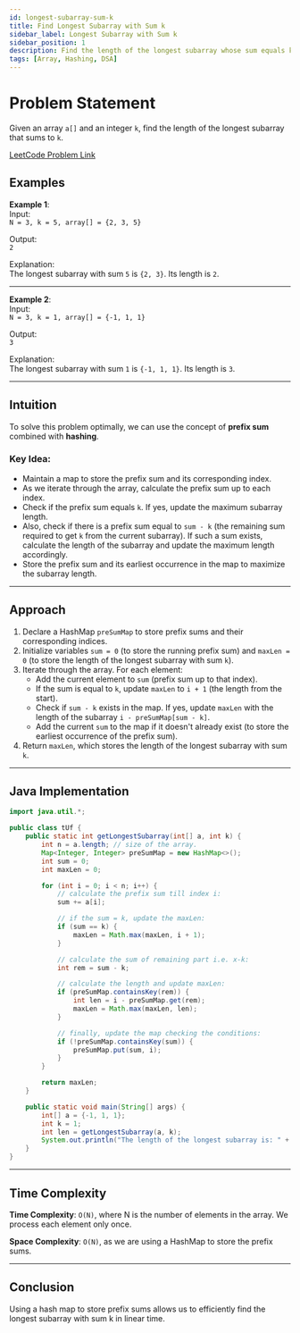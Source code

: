 ```yaml
---
id: longest-subarray-sum-k
title: Find Longest Subarray with Sum k
sidebar_label: Longest Subarray with Sum k
sidebar_position: 1
description: Find the length of the longest subarray whose sum equals k.
tags: [Array, Hashing, DSA]
---
```


# Problem Statement
Given an array `a[]` and an integer `k`, find the length of the longest subarray that sums to `k`.

[LeetCode Problem Link](https://leetcode.com/problems/subarray-sum-equals-k/)

## Examples

**Example 1**:  
Input:  
`N = 3, k = 5, array[] = {2, 3, 5}`

Output:  
`2`

Explanation:  
The longest subarray with sum `5` is `{2, 3}`. Its length is `2`.

---

**Example 2**:  
Input:  
`N = 3, k = 1, array[] = {-1, 1, 1}`

Output:  
`3`

Explanation:  
The longest subarray with sum `1` is `{-1, 1, 1}`. Its length is `3`.

---

## Intuition
To solve this problem optimally, we can use the concept of **prefix sum** combined with **hashing**.

### Key Idea:
- Maintain a map to store the prefix sum and its corresponding index.
- As we iterate through the array, calculate the prefix sum up to each index.
- Check if the prefix sum equals `k`. If yes, update the maximum subarray length.
- Also, check if there is a prefix sum equal to `sum - k` (the remaining sum required to get `k` from the current subarray). If such a sum exists, calculate the length of the subarray and update the maximum length accordingly.
- Store the prefix sum and its earliest occurrence in the map to maximize the subarray length.

---

## Approach
1. Declare a HashMap `preSumMap` to store prefix sums and their corresponding indices.
2. Initialize variables `sum = 0` (to store the running prefix sum) and `maxLen = 0` (to store the length of the longest subarray with sum `k`).
3. Iterate through the array. For each element:
    - Add the current element to `sum` (prefix sum up to that index).
    - If the sum is equal to `k`, update `maxLen` to `i + 1` (the length from the start).
    - Check if `sum - k` exists in the map. If yes, update `maxLen` with the length of the subarray `i - preSumMap[sum - k]`.
    - Add the current `sum` to the map if it doesn't already exist (to store the earliest occurrence of the prefix sum).
4. Return `maxLen`, which stores the length of the longest subarray with sum `k`.

---

## Java Implementation

```java
import java.util.*;

public class tUf {
    public static int getLongestSubarray(int[] a, int k) {
        int n = a.length; // size of the array.
        Map<Integer, Integer> preSumMap = new HashMap<>();
        int sum = 0;
        int maxLen = 0;

        for (int i = 0; i < n; i++) {
            // calculate the prefix sum till index i:
            sum += a[i];

            // if the sum = k, update the maxLen:
            if (sum == k) {
                maxLen = Math.max(maxLen, i + 1);
            }

            // calculate the sum of remaining part i.e. x-k:
            int rem = sum - k;

            // calculate the length and update maxLen:
            if (preSumMap.containsKey(rem)) {
                int len = i - preSumMap.get(rem);
                maxLen = Math.max(maxLen, len);
            }

            // finally, update the map checking the conditions:
            if (!preSumMap.containsKey(sum)) {
                preSumMap.put(sum, i);
            }
        }

        return maxLen;
    }

    public static void main(String[] args) {
        int[] a = {-1, 1, 1};
        int k = 1;
        int len = getLongestSubarray(a, k);
        System.out.println("The length of the longest subarray is: " + len);
    }
}

```

---
## Time Complexity
**Time Complexity**: `O(N)`, where N is the number of elements in the array. We process each element only once.

**Space Complexity**: `O(N)`, as we are using a HashMap to store the prefix sums.

---
## Conclusion
Using a hash map to store prefix sums allows us to efficiently find the longest subarray with sum k in linear time.